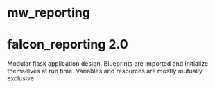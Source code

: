 # mw_reporting
falcon_reporting 2.0
====================

Modular flask application design. Blueprints are imported and initialize themselves at run time. Variables and resources are mostly mutually exclusive
